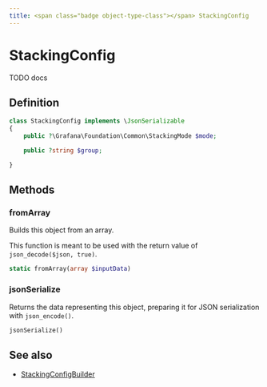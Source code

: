 ```yaml
---
title: <span class="badge object-type-class"></span> StackingConfig
---
```

# <span class="badge object-type-class"></span> StackingConfig

TODO docs

## Definition

```php
class StackingConfig implements \JsonSerializable
{
    public ?\Grafana\Foundation\Common\StackingMode $mode;

    public ?string $group;

}
```
## Methods

### <span class="badge object-method"></span> fromArray

Builds this object from an array.

This function is meant to be used with the return value of `json_decode($json, true)`.

```php
static fromArray(array $inputData)
```

### <span class="badge object-method"></span> jsonSerialize

Returns the data representing this object, preparing it for JSON serialization with `json_encode()`.

```php
jsonSerialize()
```

## See also

 * <span class="badge builder"></span> [StackingConfigBuilder](./builder-StackingConfigBuilder.md)
